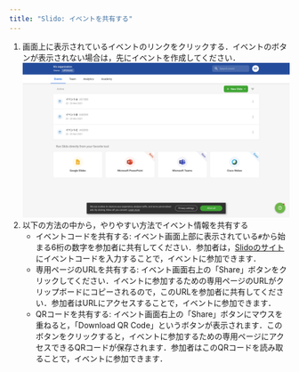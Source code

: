 ```yaml
---
title: "Slido: イベントを共有する"
---
```


1. 画面上に表示されているイベントのリンクをクリックする．イベントのボタンが表示されない場合は，先にイベントを作成してください． <img src="img/slido17.png" class="medium">
2. 以下の方法の中から，やりやすい方法でイベント情報を共有する
    * イベントコードを共有する: イベント画面上部に表示されている`#`から始まる6桁の数字を参加者に共有してください．参加者は，[Slidoのサイト](https://app.sli.do/)にイベントコードを入力することで，イベントに参加できます．
    * 専用ページのURLを共有する: イベント画面右上の「Share」ボタンをクリックしてください．イベントに参加するための専用ページのURLがクリップボードにコピーされるので，このURLを参加者に共有してください．参加者はURLにアクセスすることで，イベントに参加できます．
    * QRコードを共有する: イベント画面右上の「Share」ボタンにマウスを重ねると，「Download QR Code」というボタンが表示されます．このボタンをクリックすると，イベントに参加するための専用ページにアクセスできるQRコードが保存されます．参加者はこのQRコードを読み取ることで，イベントに参加できます．